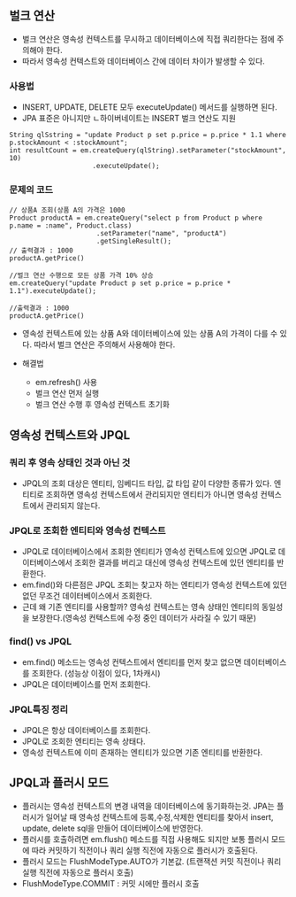 ## 벌크 연산
- 벌크 연산은 영속성 컨텍스트를 무시하고 데이터베이스에 직접 쿼리한다는 점에 주의해야 한다.
- 따라서 영속성 컨텍스트와 데이터베이스 간에 데이터 차이가 발생할 수 있다.

### 사용법
- INSERT, UPDATE, DELETE 모두 executeUpdate() 메서드를 실행하면 된다.
- JPA 표준은 아니지만 ㄴ하이버네이트는 INSERT 벌크 연산도 지원
```
String qlSstring = "update Product p set p.price = p.price * 1.1 where p.stockAmount < :stockAmount";
int resultCount = em.createQuery(qlString).setParameter("stockAmount", 10)
                     .executeUpdate();
```


### 문제의 코드
```
// 상품A 조회(상품 A의 가격은 1000
Product productA = em.createQuery("select p from Product p where p.name = :name", Product.class)
                      .setParameter("name", "productA")
                      .getSingleResult();
// 출력결과 : 1000
productA.getPrice()

//벌크 연산 수행으로 모든 상품 가격 10% 상승
em.createQuery("update Product p set p.price = p.price * 1.1").executeUpdate();

//출력결과 : 1000
productA.getPrice()

```
- 영속성 컨텍스트에 있는 상품 A와 데이터베이스에 있는 상품 A의 가격이 다를 수 있다. 따라서 벌크 연산은 주의해서 사용해야 한다.


- 해결법
  - em.refresh() 사용
  - 벌크 연산 먼저 실행
  - 벌크 연산 수행 후 영속성 컨텍스트 초기화


## 영속성 컨텍스트와 JPQL
### 쿼리 후 영속 상태인 것과 아닌 것
- JPQL의 조회 대상은 엔티티, 임베디드 타입, 값 타입 같이 다양한 종류가 있다. 엔티티로 조회하면 영속성 컨텍스트에서 관리되지만 엔티티가 아니면 영속성 컨텍스트에서 관리되지 않는다.

### JPQL로 조회한 엔티티와 영속성 컨텍스트
- JPQL로 데이터베이스에서 조회한 엔티티가 영속성 컨텍스트에 있으면 JPQL로 데이터베이스에서 조회한 결과를 버리고 대신에 영속성 컨텍스트에 있던 엔티티를 반환한다.
- em.find()와 다른점은 JPQL 조회는 찾고자 하는 엔티티가 영속성 컨텍스트에 있던 없던 무조건 데이터베이스에서 조회한다.
- 근데 왜 기존 엔티티를 사용할까? 영속성 컨텍스트는 영속 상태인 엔티티의 동일성을 보장한다.(영속성 컨텍스트에 수정 중인 데이터가 사라질 수 있기 때문)

### find() vs JPQL
- em.find() 메소드는 영속성 컨텍스트에서 엔티티를 먼저 찾고 없으면 데이터베이스를 조회한다. (성능상 이점이 있다, 1차캐시)
- JPQL은 데이터베이스를 먼저 조회한다.

### JPQL특징 정리
- JPQL은 항상 데이터베이스를 조회한다.
- JPQL로 조회한 엔티티는 영속 상태다.
- 영속성 컨텍스트에 이미 존재하는 엔티티가 있으면 기존 엔티티를 반환한다.

## JPQL과 플러시 모드
- 플러시는 영속성 컨텍스트의 변경 내역을 데이터베이스에 동기화하는것. JPA는 플러시가 일어날 때 영속성 컨텍스트에 등록,수정,삭제한 엔티티를 찾아서 insert, update, delete sql을 만들어 데이터베이스에 반영한다.
- 플러시를 호출하려면 em.flush() 메소드를 직접 사용해도 되지만 보통 플러시 모드에 따라 커밋하기 직전이나 쿼리 실행 직전에 자동으로 플러시가 호출된다.
- 플러시 모드는 FlushModeType.AUTO가 기본값. (트랜잭션 커밋 직전이나 쿼리 실행 직전에 자동으로 플러시 호출)
- FlushModeType.COMMIT : 커밋 시에만 플러시 호출











